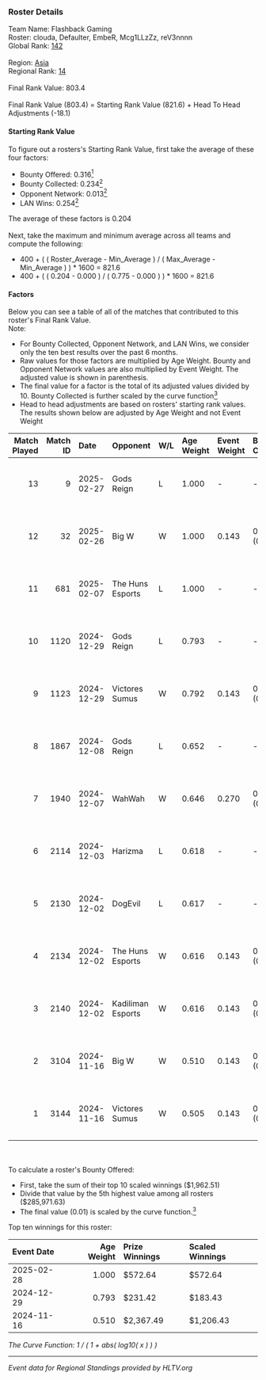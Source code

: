 ### Roster Details<br />
Team Name: Flashback Gaming<br />
Roster: clouda, Defaulter, EmbeR, Mcg1LLzZz, reV3nnnn<br />
Global Rank: [142](../../standings_global_2025_02_28.md)<br />
<br />
Region: [Asia]( ../../standings_asia_2025_02_28.md)<br />
Regional Rank: [14]( ../../standings_asia_2025_02_28.md)<br />
<br />
Final Rank Value:  803.4<br />
<br />
Final Rank Value (803.4) = Starting Rank Value (821.6) + Head To Head Adjustments (-18.1)<br />

#### Starting Rank Value<br />
To figure out a rosters's Starting Rank Value, first take the average of these four factors:<br />
- Bounty Offered: 0.316[<sup>1</sup>](#table2)
- Bounty Collected: 0.234[<sup>2</sup>](#table1)
- Opponent Network: 0.013[<sup>2</sup>](#table1)
- LAN Wins: 0.254[<sup>2</sup>](#table1)

The average of these factors is 0.204<br />
<br />
Next, take the maximum and minimum average across all teams and compute the following:<br />
- 400 + ( ( Roster_Average - Min_Average ) / ( Max_Average - Min_Average ) ) * 1600 = 821.6
- 400 + ( ( 0.204 - 0.000 ) / ( 0.775 - 0.000 ) ) * 1600 = 821.6


#### Factors<br />
Below you can see a table of all of the matches that contributed to this roster's Final Rank Value.<br />
Note:<br />

- For Bounty Collected, Opponent Network, and LAN Wins, we consider only the ten best results over the past 6 months.
- Raw values for those factors are multiplied by Age Weight. Bounty and Opponent Network values are also multiplied by Event Weight. The adjusted value is shown in parenthesis.
- The final value for a factor is the total of its adjusted values divided by 10. Bounty Collected is further scaled by the curve function[<sup>3</sup>](#curveFunction)
- Head to head adjustments are based on rosters' starting rank values. The results shown below are adjusted by Age Weight and not Event Weight
<span id="table1"></span><br />


| Match Played | Match ID | Date       | Opponent          | W/L | Age Weight | Event Weight | Bounty Collected | Opponent Network | LAN Wins  | H2H Adj. | Roster                                             |
| -: | -: | :- | :- | :- | :- | :- | :- | :- | :- | -: | :- |
|           13 |        9 | 2025-02-27 | Gods Reign        | L   | 1.000      | -            | -                | -                | -         |   -15.16 | clouda, Defaulter, EmbeR, Mcg1LLzZz, reV3nnnn      |
|           12 |       32 | 2025-02-26 | Big W             | W   | 1.000      | 0.143        | 0.006 (0.001)    | 0.078 (0.011)    | 1 (1.000) |    11.23 | clouda, Defaulter, EmbeR, Mcg1LLzZz, reV3nnnn      |
|           11 |      681 | 2025-02-07 | The Huns Esports  | L   | 1.000      | -            | -                | -                | -         |    -9.17 | clouda, Defaulter, EmbeR, Mcg1LLzZz, reV3nnnn      |
|           10 |     1120 | 2024-12-29 | Gods Reign        | L   | 0.793      | -            | -                | -                | -         |   -10.78 | clouda, DiceDealer, EmbeR, PokemoN, reV3nnnn       |
|            9 |     1123 | 2024-12-29 | Victores Sumus    | W   | 0.792      | 0.143        | 0.007 (0.001)    | 0.169 (0.019)    | 0 (0.000) |     7.56 | clouda, DiceDealer, EmbeR, PokemoN, reV3nnnn       |
|            8 |     1867 | 2024-12-08 | Gods Reign        | L   | 0.652      | -            | -                | -                | -         |    -9.68 | clouda, DiceDealer, EmbeR, Mcg1LLzZz, reV3nnnn     |
|            7 |     1940 | 2024-12-07 | WahWah            | W   | 0.646      | 0.270        | 0.000 (0.000)    | 0.000 (0.000)    | 0 (0.000) |     1.69 | clouda, DiceDealer, EmbeR, Mcg1LLzZz, reV3nnnn     |
|            6 |     2114 | 2024-12-03 | Harizma           | L   | 0.618      | -            | -                | -                | -         |   -10.33 | clouda, Defaulter, EmbeR, Mcg1LLzZz, reV3nnnn      |
|            5 |     2130 | 2024-12-02 | DogEvil           | L   | 0.617      | -            | -                | -                | -         |    -9.74 | clouda, Defaulter, EmbeR, Mcg1LLzZz, reV3nnnn      |
|            4 |     2134 | 2024-12-02 | The Huns Esports  | W   | 0.616      | 0.143        | 0.029 (0.003)    | 0.854 (0.075)    | 0 (0.000) |    13.52 | clouda, Defaulter, EmbeR, Mcg1LLzZz, reV3nnnn      |
|            3 |     2140 | 2024-12-02 | Kadiliman Esports | W   | 0.616      | 0.143        | 0.000 (0.000)    | 0.031 (0.003)    | 0 (0.000) |     1.54 | clouda, Defaulter, EmbeR, Mcg1LLzZz, reV3nnnn      |
|            2 |     3104 | 2024-11-16 | Big W             | W   | 0.510      | 0.143        | 0.006 (0.000)    | 0.078 (0.006)    | 1 (0.510) |     5.54 | clouda, Defaulter, DiceDealer, Mcg1LLzZz, reV3nnnn |
|            1 |     3144 | 2024-11-16 | Victores Sumus    | W   | 0.505      | 0.143        | 0.007 (0.001)    | 0.169 (0.012)    | 1 (0.505) |     5.64 | clouda, Defaulter, DiceDealer, Mcg1LLzZz, reV3nnnn |

<br />
<span id="table2"></span><br />
To calculate a roster's Bounty Offered:<br />

- First, take the sum of their top 10 scaled winnings ($1,962.51)
- Divide that value by the 5th highest value among all rosters ($285,971.63)
- The final value (0.01) is scaled by the curve function.[<sup>3</sup>](#curveFunction)

Top ten winnings for this roster:<br />

| Event Date | Age Weight | Prize Winnings | Scaled Winnings |
| :- | -: | :- | :- |
| 2025-02-28 |      1.000 | $572.64        | $572.64         |
| 2024-12-29 |      0.793 | $231.42        | $183.43         |
| 2024-11-16 |      0.510 | $2,367.49      | $1,206.43       |


<span id="curveFunction"></span>_The Curve Function: 1 / ( 1 + abs( log10( x ) ) )_<br />

---
_Event data for Regional Standings provided by HLTV.org_<br />
